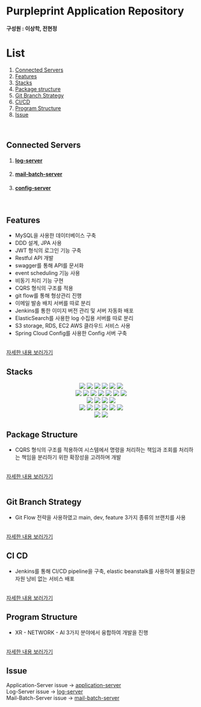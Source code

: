 <h1>Purpleprint Application Repository</h1>
<strong>구성원 : 이상학, 전현정</strong>

# List

1. [Connected Servers](#connected-servers)
2. [Features](#features)
3. [Stacks](#stacks)
4. [Package structure](#package-structure)
5. [Git Branch Strategy](#git-branch-strategy)
6. [CI/CD](#ci-cd)
7. [Program Structure](#program-structure)
8. [Issue](#issue)
<br>

## Connected Servers

1. <h4><a href="https://github.com/Purple-Print/log-server">log-server</a></h4>
2. <h4><a href="https://github.com/Purple-Print/PurplePrintMailBatchServer">mail-batch-server</a></h4>
3. <h4><a href="https://github.com/Purple-Print/purpleprintConfig">config-server</a></h4>
<br>

## Features

+ MySQL을 사용한 데이터베이스 구축
+ DDD 설계, JPA 사용
+ JWT 형식의 로그인 기능 구축
+ Restful API 개발
+ swagger를 통해 API를 문서화
+ event scheduling 기능 사용
+ 비동기 처리 기능 구현
+ CQRS 형식의 구조를 적용
+ git flow를 통해 형상관리 진행
+ 이메일 발송 배치 서버를 따로 분리
+ Jenkins를 통한 이미지 버전 관리 및 서버 자동화 배포
+ ElasticSearch를 사용한 log 수집용 서버를 따로 분리
+ S3 storage, RDS, EC2 AWS 클라우드 서비스 사용
+ Spring Cloud Config를 사용한 Config 서버 구축
<br>
<a href="https://github.com/Purple-Print/network-server/wiki/Features">자세한 내용 보러가기</a>
<br>

## Stacks

<div align=center> 
<img src="https://img.shields.io/badge/java-007396?style=for-the-badge&logo=java&logoColor=white">
<img src="https://img.shields.io/badge/spring-6DB33F?style=for-the-badge&logo=spring&logoColor=white">
<img src="https://img.shields.io/badge/Spring Boot-6DB33F?style=for-the-badge&logo=Spring Boot&logoColor=white">
<img src="https://img.shields.io/badge/Spring Security-6DB33F?style=for-the-badge&logo=Spring Security&logoColor=white">
<img src="https://img.shields.io/badge/IntelliJ-000000?style=for-the-badge&logo=IntelliJ IDEA&logoColor=white">
<img src="https://img.shields.io/badge/JPA-6DB33F?style=for-the-badge&logo=JPA&logoColor=white">
<br>

<img src="https://img.shields.io/badge/mysql-4479A1?style=for-the-badge&logo=mysql&logoColor=white"> 
<img src="https://img.shields.io/badge/Elasticsearch-005571?style=for-the-badge&logo=Elasticsearch&logoColor=white">
<img src="https://img.shields.io/badge/Kibana-005571?style=for-the-badge&logo=Kibana&logoColor=white">
<img src="https://img.shields.io/badge/Docker-2496ED?style=for-the-badge&logo=Docker&logoColor=white">
<img src="https://img.shields.io/badge/linux-FCC624?style=for-the-badge&logo=linux&logoColor=black"> 
<img src="https://img.shields.io/badge/Jenkins-D24939?style=for-the-badge&logo=Jenkins&logoColor=white">
<img src="https://img.shields.io/badge/Elastic Beanstalk-005571?style=for-the-badge&logo=Elastic Beanstalk&logoColor=white">
<br>
  
<img src="https://img.shields.io/badge/amazonaws-232F3E?style=for-the-badge&logo=amazonaws&logoColor=white">
<img src="https://img.shields.io/badge/Amazon S3-569A31?style=for-the-badge&logo=Amazon S3&logoColor=white">
<img src="https://img.shields.io/badge/Amazon RDS-527FFF?style=for-the-badge&logo=Amazon RDS&logoColor=white">
<img src="https://img.shields.io/badge/Amazon EC2-FF9900?style=for-the-badge&logo=Amazon EC2&logoColor=white">
<br>
  
<img src="https://img.shields.io/badge/FastAPI-009688?style=for-the-badge&logo=FastAPI&logoColor=white">
<img src="https://img.shields.io/badge/Jupyter-F37626?style=for-the-badge&logo=Jupyter&logoColor=white">
<img src="https://img.shields.io/badge/Unity-569A31?style=for-the-badge&logo=Unity&logoColor=white">
<img src="https://img.shields.io/badge/Photon-F37626?style=for-the-badge&logo=Photon&logoColor=white">
<img src="https://img.shields.io/badge/Scikit Learn-F7931E?style=for-the-badge&logo=scikit-learn&logoColor=white">
<img src="https://img.shields.io/badge/Pandas-150458?style=for-the-badge&logo=pandas&logoColor=white">
<br>
  
<img src="https://img.shields.io/badge/github-181717?style=for-the-badge&logo=github&logoColor=white">
<img src="https://img.shields.io/badge/git-F05032?style=for-the-badge&logo=git&logoColor=white">
<br>
</div>

## Package Structure

+ CQRS 형식의 구조를 적용하여 시스템에서 명령을 처리하는 책임과 조회를 처리하는 책임을 분리하기 위한 확장성을 고려하며 개발
<br>
<a href="https://github.com/Purple-Print/network-server/wiki/%ED%8C%A8%ED%82%A4%EC%A7%80-%EA%B5%AC%EC%A1%B0">자세한 내용 보러가기</a></br>
<br>

## Git Branch Strategy

+ Git Flow 전략을 사용하였고 main, dev, feature 3가지 종류의 브랜치를 사용
<br>
<a href="https://github.com/Purple-Print/network-server/wiki/Git-Branch-Strategy">자세한 내용 보러가기</a>
<br>


## CI CD

+ Jenkins를 통해 CI/CD pipeline을 구축, elastic beanstalk를 사용하여 불필요한 자원 낭비 없는 서비스 배포
<br>
<a href="https://github.com/Purple-Print/network-server/wiki/CI--CD">자세한 내용 보러가기</a>
<br>

## Program Structure

+ XR - NETWORK - AI 3가지 분야에서 융합하여 개발을 진행
<br>
<a href="https://github.com/Purple-Print/network-server/wiki/PurplePrint-Network-%EC%9C%B5%ED%95%A9%EA%B5%AC%EC%A1%B0%EB%8F%84">자세한 내용 보러가기</a>
<br>

## Issue

Application-Server issue -> <a href="https://github.com/Purple-Print/network-server/issues">application-server</a></br>
Log-Server issue -> <a href="https://github.com/Purple-Print/log-server/issues">log-server</a></br>
Mail-Batch-Server issue -> <a href="https://github.com/Purple-Print/PurplePrintMailBatchServer/issues">mail-batch-server</a></br>
<br>

